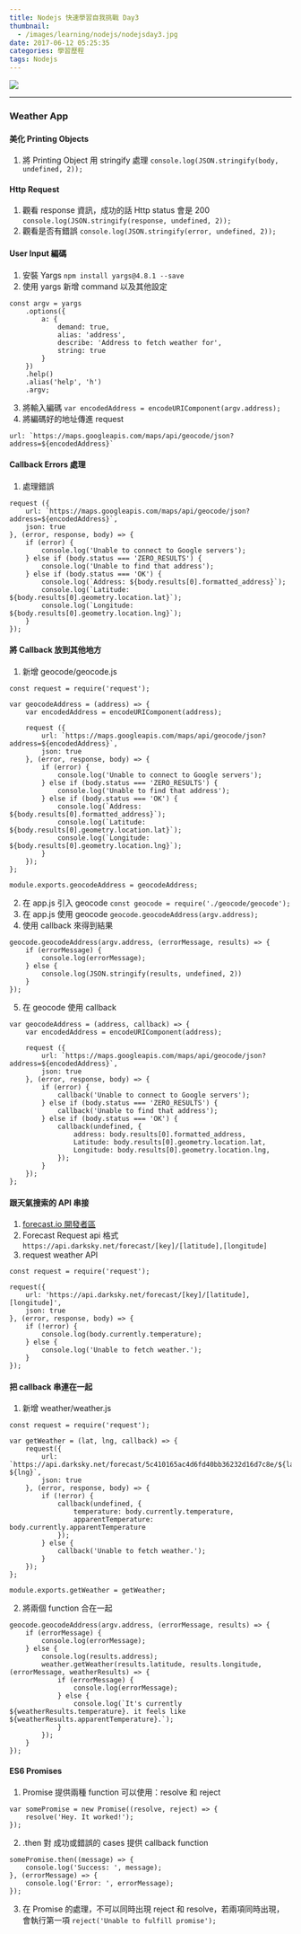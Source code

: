 ```yaml
---
title: Nodejs 快速學習自我挑戰 Day3
thumbnail:
  - /images/learning/nodejs/nodejsday3.jpg
date: 2017-06-12 05:25:35
categories: 學習歷程
tags: Nodejs
---
```

<img src="/images/learning/nodejs/nodejsday3.jpg">

***
### Weather App
#### 美化 Printing Objects
1. 將 Printing Object 用 stringify 處理
`console.log(JSON.stringify(body, undefined, 2));`
#### Http Request
1. 觀看 response 資訊，成功的話 Http status 會是 200
`console.log(JSON.stringify(response, undefined, 2));`
2. 觀看是否有錯誤
`console.log(JSON.stringify(error, undefined, 2));`
#### User Input 編碼
1. 安裝 Yargs `npm install yargs@4.8.1 --save`
2. 使用 yargs 新增 command 以及其他設定
```
const argv = yargs
    .options({
        a: {
            demand: true,
            alias: 'address',
            describe: 'Address to fetch weather for',
            string: true
        }
    })
    .help()
    .alias('help', 'h')
    .argv;
```
3. 將輸入編碼
`var encodedAddress = encodeURIComponent(argv.address);`
4. 將編碼好的地址傳進 request
```
url: `https://maps.googleapis.com/maps/api/geocode/json?address=${encodedAddress}`
```
#### Callback Errors 處理
1. 處理錯誤
```
request ({
    url: `https://maps.googleapis.com/maps/api/geocode/json?address=${encodedAddress}`,
    json: true
}, (error, response, body) => {
    if (error) {
        console.log('Unable to connect to Google servers');
    } else if (body.status === 'ZERO_RESULTS') {
        console.log('Unable to find that address');
    } else if (body.status === 'OK') {
        console.log(`Address: ${body.results[0].formatted_address}`);
        console.log(`Latitude: ${body.results[0].geometry.location.lat}`);
        console.log(`Longitude: ${body.results[0].geometry.location.lng}`);
    }
});
```
#### 將 Callback 放到其他地方
1. 新增 geocode/geocode.js
```
const request = require('request');

var geocodeAddress = (address) => {
    var encodedAddress = encodeURIComponent(address);

    request ({
        url: `https://maps.googleapis.com/maps/api/geocode/json?address=${encodedAddress}`,
        json: true
    }, (error, response, body) => {
        if (error) {
            console.log('Unable to connect to Google servers');
        } else if (body.status === 'ZERO_RESULTS') {
            console.log('Unable to find that address');
        } else if (body.status === 'OK') {
            console.log(`Address: ${body.results[0].formatted_address}`);
            console.log(`Latitude: ${body.results[0].geometry.location.lat}`);
            console.log(`Longitude: ${body.results[0].geometry.location.lng}`);
        }
    });
};

module.exports.geocodeAddress = geocodeAddress;
```
2. 在 app.js 引入 geocode
`const geocode = require('./geocode/geocode');`
3. 在 app.js 使用 geocode
`geocode.geocodeAddress(argv.address);`
4. 使用 callback 來得到結果
```
geocode.geocodeAddress(argv.address, (errorMessage, results) => {
    if (errorMessage) {
        console.log(errorMessage);
    } else {
        console.log(JSON.stringify(results, undefined, 2))
    }
});
```
5. 在 geocode 使用 callback
```
var geocodeAddress = (address, callback) => {
    var encodedAddress = encodeURIComponent(address);

    request ({
        url: `https://maps.googleapis.com/maps/api/geocode/json?address=${encodedAddress}`,
        json: true
    }, (error, response, body) => {
        if (error) {
            callback('Unable to connect to Google servers');
        } else if (body.status === 'ZERO_RESULTS') {
            callback('Unable to find that address');
        } else if (body.status === 'OK') {
            callback(undefined, {
                address: body.results[0].formatted_address,
                Latitude: body.results[0].geometry.location.lat,
                Longitude: body.results[0].geometry.location.lng,
            });
        }
    });
};
```
#### 跟天氣搜索的 API 串接
1. [forecast.io 開發者區](https://darksky.net/dev/)
2. Forecast Request api 格式
`https://api.darksky.net/forecast/[key]/[latitude],[longitude]`
3. request weather API
```
const request = require('request');

request({
    url: 'https://api.darksky.net/forecast/[key]/[latitude],[longitude]',
    json: true
}, (error, response, body) => {
    if (!error) {
        console.log(body.currently.temperature);
    } else {
        console.log('Unable to fetch weather.');
    }
});
```
#### 把 callback 串連在一起
1. 新增 weather/weather.js
```
const request = require('request');

var getWeather = (lat, lng, callback) => {
    request({
        url: `https://api.darksky.net/forecast/5c410165ac4d6fd40bb36232d16d7c8e/${lat}, ${lng}`,
        json: true
    }, (error, response, body) => {
        if (!error) {
            callback(undefined, {
                temperature: body.currently.temperature,
                apparentTemperature: body.currently.apparentTemperature
            });
        } else {
            callback('Unable to fetch weather.');
        }
    });
};

module.exports.getWeather = getWeather;
```
2. 將兩個 function 合在一起
```
geocode.geocodeAddress(argv.address, (errorMessage, results) => {
    if (errorMessage) {
        console.log(errorMessage);
    } else {
        console.log(results.address);
        weather.getWeather(results.latitude, results.longitude, (errorMessage, weatherResults) => {
            if (errorMessage) {
                console.log(errorMessage);
            } else {
                console.log(`It's currently ${weatherResults.temperature}. it feels like ${weatherResults.apparentTemperature}.`);
            }
        });
    }
});
```
#### ES6 Promises
1. Promise 提供兩種 function 可以使用：resolve 和 reject
```
var somePromise = new Promise((resolve, reject) => {
    resolve('Hey. It worked!');
});
```
2. .then 對 成功或錯誤的 cases 提供 callback function
```
somePromise.then((message) => {
    console.log('Success: ', message);
}, (errorMessage) => {
    console.log('Error: ', errorMessage);
});
```
3. 在 Promise 的處理，不可以同時出現 reject 和 resolve，若兩項同時出現，會執行第一項
`reject('Unable to fulfill promise');`